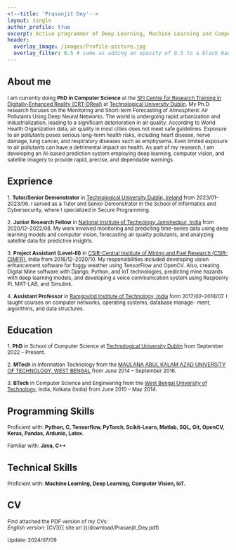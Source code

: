 ```yaml
---
<!--title: 'Prasanjit Dey'-->
layout: single
author_profile: true
excerpt: Active programmer of Deep Learning, Machine Learning and Computer Vision
header:
  overlay_image: /images/Profile-picture.jpg
  overlay_filter: 0.5 # same as adding an opacity of 0.5 to a black background
---
```

## About me
<small>I am currently doing **PhD in Computer Science** at the [SFI Centre for Research Training in Digitally-Enhanced Reality (CRT-DReal)](https://d-real.ie/) at [Technological University Dublin](https://www.tudublin.ie/). My Ph.D. research focuses on the Monitoring and Short-term Forecasting of Atmospheric Air Pollutants Using Deep Neural Networks. The world is undergoing rapid urbanization and industrialization, leading to a significant deterioration in air quality. According to World Health Organization data, air quality in most cities does not meet safe guidelines. Exposure to air pollutants poses serious long-term health risks, including heart disease, nerve damage, lung cancer, and respiratory diseases such as emphysema. Even limited exposure to air pollutants can have a detrimental impact on health. As part of my research, I am developing an AI-based prediction system employing deep learning, computer vision, and satellite imagery to provide rapid, precise, and dependable warnings.</small>
## Exprience 
<small>1. **Tutor/Senior Demonstrator** in [Technological University Dublin, Ireland](https://www.tudublin.ie/) from 2023/01–2023/06. I served as a Tutor and Senior Demonstrator in the School of Informatics and Cybersecurity, where I specialized in Secure Programming.</small>

<small> 2. **Junior Research Fellow** in [National Institute of Technology Jamshedpur, India](https://www.nitjsr.ac.in/) from 2020/12–2022/08. My work involved monitoring and predicting time-series data using deep learning models and computer vision, forecasting air quality pollutants, and analyzing satellite data for predictive insights.</small>

<small>3. **Project Assistant (Level-III)** in [CSIR-Central Institute of Mining and Fuel Research (CSIR-CIMFR)](https://cimfr.nic.in/), India from 2018/12–2020/10. My responsibilities included developing vision enhancement software for foggy weather using TensorFlow and OpenCV. Also, creating Digital Mine software with Django, Python, and IoT technologies, predicting mine hazards with deep learning models, and developing a voice communication system using Raspberry Pi, MAT-LAB, and Simulink.</small>

<small>4. **Assistant Professor** in [Ramgovind Institute of Technology, India](https://rgc.edu.in/) form 2017/02–2018/07. I taught courses on computer networks, operating systems, database manage- ment, algorithms, and data structures.</small>

## Education

<small>1. **PhD** in School of Computer Science at [Technological University Dublin](https://www.tudublin.ie/) from September 2022 – Present.</small>

<small>2. **MTech** in Information Technology from the [MAULANA ABUL KALAM AZAD UNIVERSITY OF TECHNOLOGY, WEST BENGAL](https://makautwb.ac.in/) from June 2014 – September 2016.</small>

<small>3. **BTech** in Computer Science and Engineering from the [West Bengal University of Technology](https://makautwb.ac.in/), India, Kolkata (India) from June 2010 – May 2014.</small>


## Programming Skills

<small>Proficient with: **Python, C, Tensorflow, PyTorch, Scikit-Learn, Matlab, SQL, Git, OpenCV, Keras, Pandas, Ardunio, Latex.**</small>

<small>Familiar with: **Java, C++**</small>

## Technical Skills

<small>Proficient with: **Machine Learning, Deep Learning, Computer Vision, IoT.**</small>

## CV

<small>Find attached the PDF version of my CVs:  
*English version*: [CV]({{ site.url }}/download/Prasanjit_Dey.pdf) </small>

<small>Update: 2024/07/09</small>

